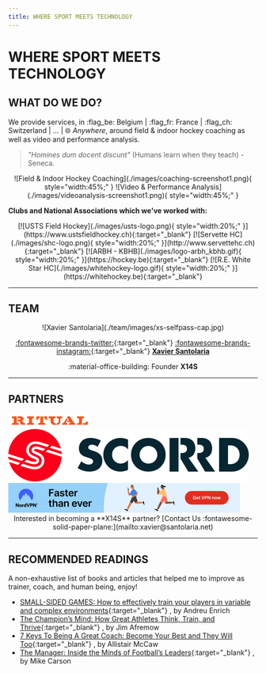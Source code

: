 ```yaml
---
title: WHERE SPORT MEETS TECHNOLOGY
---
```

# WHERE SPORT MEETS TECHNOLOGY

## WHAT DO WE DO?

We provide services, in :flag_be: Belgium | :flag_fr: France | :flag_ch: Switzerland | ... | :globe_with_meridians: *Anywhere*, around field & indoor hockey coaching as well as video and performance analysis.

> *"Homines dum docent discunt"* (Humans learn when they teach) - Seneca.

<div style="text-align:center" markdown>
![Field & Indoor Hockey Coaching](./images/coaching-screenshot1.png){ style="width:45%;" }
![Video & Performance Analysis](./images/videoanalysis-screenshot1.png){ style="width:45%;" }
</div>

**Clubs and National Associations which we've worked with:**

<div style="text-align:center" markdown>
[![USTS Field Hockey](./images/usts-logo.png){ style="width:20%;" }](https://www.ustsfieldhockey.ch){:target="_blank"} 
[![Servette HC](./images/shc-logo.png){ style="width:20%;" }](http://www.servettehc.ch){:target="_blank"} 
[![ARBH - KBHB](./images/logo-arbh_kbhb.gif){ style="width:20%;" }](https://hockey.be){:target="_blank"} 
[![R.E. White Star HC](./images/whitehockey-logo.gif){ style="width:20%;" }](https://whitehockey.be){:target="_blank"} 
</div>

---

## TEAM

<div style="text-align:center" markdown>
![Xavier Santolaria](./team/images/xs-selfpass-cap.jpg)

[:fontawesome-brands-twitter:](https://twitter.com/x14santo){:target="_blank"} 
[:fontawesome-brands-instagram:](https://instagram.com/x14santo){:target="_blank"}
[**Xavier Santolaria**](./team/xs.md)

:material-office-building: Founder **X14S**
</div>

---

## PARTNERS

<div class="partners">
    <div id="ritual">
        <a href="https://www.ritualhockey.com" target="_blank"><img
            src="./images/partners/ritualhockey-logo-w.png" title="Ritual Hockey" /></a>
    </div>
    <div id="scorrd">
        <a href="https://scorrd.com"
            target="_blank"><img src="./images/partners/scorrd-logo.svg" title="Scorrd - Where Hockey Connects" /></a>
    </div>
    <div id="nordvpn">
        <a href="https://go.nordvpn.net/aff_c?offer_id=15&aff_id=84917&url_id=902"
            target="_blank"><img src="./images/partners/faster-than-ever-468x60.PNG" title="NordVPN - Stay Safe Online" /></a>
    </div>
</div>

<div style="text-align:center" markdown>
Interested in becoming a **X14S** partner? [Contact Us :fontawesome-solid-paper-plane:](mailto:xavier@santolaria.net)
</div>

---

## RECOMMENDED READINGS

A non-exhaustive list of books and articles that helped me to improve as trainer, coach, and human being, enjoy!

- [SMALL-SIDED GAMES: How to effectively train your players in variable and complex environments](https://amzn.to/44h4VCc){:target="_blank"} , by Andreu Enrich
- [The Champion’s Mind: How Great Athletes Think, Train, and Thrive](https://amzn.to/40KSifC){:target="_blank"} , by Jim Afremow
- [7 Keys To Being A Great Coach: Become Your Best and They Will Too](https://amzn.to/3Vipuda){:target="_blank"} , by Allistair McCaw
- [The Manager: Inside the Minds of Football’s Leaders](https://amzn.to/3LEDiM0){:target="_blank"} , by Mike Carson